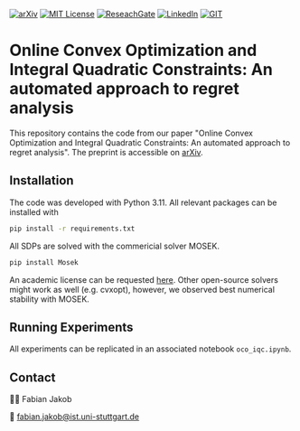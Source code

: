 <!-- PROJECT SHIELDS -->
[![arXiv][arxiv-shield]][arxiv-url]
[![MIT License][license-shield]][license-url]
[![ReseachGate][researchgate-shield]][researchgate-url]
[![LinkedIn][linkedin-shield]][linkedin-url]
[![GIT][git-shield]][git-url]
<!-- [![finalpaper][finalpaper-shield]][finalpaper-url] -->
<!-- [![Scholar][scholar-shield]][scholar-url] -->
<!-- [![Webpage][webpage-shield]][webpage-url] -->

# Online Convex Optimization and Integral Quadratic Constraints: An automated approach to regret analysis

This repository contains the code from our paper "Online Convex Optimization and Integral Quadratic Constraints: An automated approach to regret analysis". The preprint is accessible on [arXiv](https://arxiv.org/abs/2503.23600).

## Installation
The code was developed with Python 3.11. All relevant packages can be installed with
```bash 
pip install -r requirements.txt
```

All SDPs are solved with the commericial solver MOSEK.
```bash 
pip install Mosek
```
An academic license can be requested [here](https://www.mosek.com/products/academic-licenses/). Other open-source solvers might work as well (e.g. cvxopt), however, we observed best numerical stability with MOSEK.

## Running Experiments
All experiments can be replicated in an associated notebook ``oco_iqc.ipynb``.

## Contact

🧑‍💻 Fabian Jakob

📧 [fabian.jakob@ist.uni-stuttgart.de](mailto:fabian.jakob@ist.uni-stuttgart.de)

[git-shield]: https://img.shields.io/badge/Github-fjakob-white?logo=github
[git-url]: https://github.com/fjakob
[license-shield]: https://img.shields.io/badge/License-MIT-T?style=flat&color=blue
[license-url]: https://github.com/col-tasas/2025-oco-with-iqcs/blob/main/LICENSE
<!-- [webpage-shield]: https://img.shields.io/badge/Webpage-Fabian%20Jakob-T?style=flat&logo=codementor&color=green
[webpage-url]: https://www.ist.uni-stuttgart.de/institute/team/Jakob-00004/ add personal webpage -->
[arxiv-shield]: https://img.shields.io/badge/arXiv-2503.23600-t?style=flat&logo=arxiv&logoColor=white&color=red
[arxiv-url]: https://arxiv.org/abs/2503.23600
<!-- [finalpaper-shield]: https://img.shields.io/badge/SIAM-Paper-T?style=flat&color=red
[finalpaper-url]: https://google.com -->
[researchgate-shield]: https://img.shields.io/badge/ResearchGate-Fabian%20Jakob-T?style=flat&logo=researchgate&color=darkgreen
[researchgate-url]: https://www.researchgate.net/profile/Fabian-Jakob-4
[linkedin-shield]: https://img.shields.io/badge/Linkedin-Fabian%20Jakob-T?style=flat&logo=linkedin&logoColor=blue&color=blue
[linkedin-url]: https://www.linkedin.com/in/fabian-jakob/
